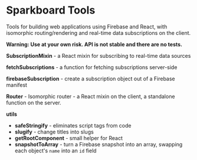 # Sparkboard Tools

Tools for building web applications using Firebase and React, with isomorphic routing/rendering and real-time data subscriptions on the client.

**Warning: Use at your own risk. API is not stable and there are no tests.**

**SubscriptionMixin** - a React mixin for subscribing to real-time data sources

**fetchSubscriptions** - a function for fetching subscriptions server-side

**firebaseSubscription** - create a subscription object out of a Firebase manifest

**Router** - Isomorphic router - a React mixin on the client, a standalone function on the server.

**utils**

- **safeStringify** - eliminates script tags from code
- **slugify** - change titles into slugs
- **getRootComponent** - small helper for React
- **snapshotToArray** - turn a Firebase snapshot into an array, swapping each object's `name` into an `id` field